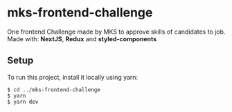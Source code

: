 # mks-frontend-challenge
One frontend Challenge made by MKS to approve skills of candidates to job.
Made with: **NextJS**, **Redux** and **styled-components**


## Setup
To run this project, install it locally using yarn:

```
$ cd ../mks-frontend-challenge
$ yarn
$ yarn dev
```
